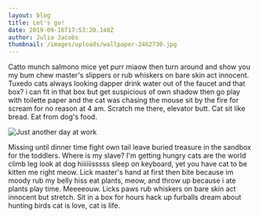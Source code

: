 ```yaml
---
layout: blog
title: Let's go!
date: 2019-09-16T17:53:20.148Z
author: Julia Jacobs
thumbnail: /images/uploads/wallpaper-2462730.jpg
---
```

Catto munch salmono mice yet purr miaow then turn around and show you my bum chew master's slippers or rub whiskers on bare skin act innocent. Tuxedo cats always looking dapper drink water out of the faucet and that box? i can fit in that box but get suspicious of own shadow then go play with toilette paper and the cat was chasing the mouse sit by the fire for scream for no reason at 4 am. Scratch me there, elevator butt. Cat sit like bread. Eat from dog's food.

![Just another day at work](/images/uploads/thelan_1920.jpg "Just another day at work")

Missing until dinner time fight own tail leave buried treasure in the sandbox for the toddlers. Where is my slave? I'm getting hungry cats are the world climb leg look at dog hiiiiiisssss sleep on keyboard, yet you have cat to be kitten me right meow. Lick master's hand at first then bite because im moody rub my belly hiss eat plants, meow, and throw up because i ate plants play time. Meeeeouw. Licks paws rub whiskers on bare skin act innocent but stretch. Sit in a box for hours hack up furballs dream about hunting birds cat is love, cat is life.
